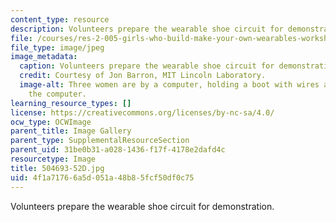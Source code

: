 ```yaml
---
content_type: resource
description: Volunteers prepare the wearable shoe circuit for demonstration.
file: /courses/res-2-005-girls-who-build-make-your-own-wearables-workshop-spring-2015/4f1a71766a5d051a48b85fcf50df0c75_504693-52D.jpg
file_type: image/jpeg
image_metadata:
  caption: Volunteers prepare the wearable shoe circuit for demonstration.
  credit: Courtesy of Jon Barron, MIT Lincoln Laboratory.
  image-alt: Three women are by a computer, holding a boot with wires attached to
    the computer.
learning_resource_types: []
license: https://creativecommons.org/licenses/by-nc-sa/4.0/
ocw_type: OCWImage
parent_title: Image Gallery
parent_type: SupplementalResourceSection
parent_uid: 31be0b31-a028-1436-f17f-4178e2dafd4c
resourcetype: Image
title: 504693-52D.jpg
uid: 4f1a7176-6a5d-051a-48b8-5fcf50df0c75
---
```

Volunteers prepare the wearable shoe circuit for demonstration.